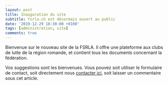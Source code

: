 ```yaml
---
layout: post
title: Inauguration du site
subtitle: fsrla.ch est désormais ouvert au public
date: '2019-12-29 18:30:00 +0100'
tags: [administration, site]
comments: true
---
```


Bienvenue sur le nouveau site de la FSRLA. Il offre une plateforme aux clubs de lutte de la région romande, et contient tous les documents concernant la fédération.

Vos suggestions sont les bienvenues. Vous pouvez soit utiliser le formulaire de contact, soit directement nous [contacter ici](mailto:info@fsrla.ch), soit laisser un commentaire sous cet article.

